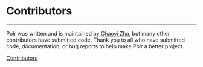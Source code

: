 # Contributors
----------------

Polr was written and is maintained by [Chaoyi Zha](https://cydrobolt.com),
but many other contributors have submitted code.
Thank you to all who have submitted code, documentation, or bug reports to help make Polr
a better project.

[Contributors](https://github.com/cydrobolt/polr/graphs/contributors)
